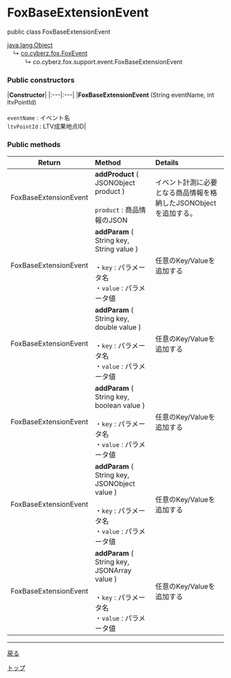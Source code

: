 # FoxBaseExtensionEvent

public class FoxBaseExtensionEvent

[java.lang.Object](https://developer.android.com/reference/java/lang/Object.html)<br>
　↳&nbsp;[co.cyberz.fox.FoxEvent](https://github.com/cyber-z/public-fox-android-sdk/blob/master/4.x/lang/ja/doc/sdk_api/README.md#foxevent)<br>
　　　↳&nbsp;co.cyberz.fox.support.event.FoxBaseExtensionEvent

### Public constructors

|**Constructor**|
|:---|:---|
|**FoxBaseExtensionEvent** (String eventName, int ltvPointId)<br><br>`eventName` : イベント名<br>`ltvPointId` : LTV成果地点ID|

### Public methods

|**Return**|**Method**|**Details**|
|:---:|:---|:---|
|FoxBaseExtensionEvent|**addProduct** ( JSONObject product )<br><br>`product` : 商品情報のJSON|イベント計測に必要となる商品情報を格納したJSONObjectを追加する。|
|FoxBaseExtensionEvent|**addParam** ( String key, String value )<br><br>・`key` : パラメータ名<br>・`value` : パラメータ値|任意のKey/Valueを追加する|
|FoxBaseExtensionEvent|**addParam** ( String key, double value )<br><br>・`key` : パラメータ名<br>・`value` : パラメータ値|任意のKey/Valueを追加する|
|FoxBaseExtensionEvent|**addParam** ( String key, boolean value )<br><br>・`key` : パラメータ名<br>・`value` : パラメータ値|任意のKey/Valueを追加する|
|FoxBaseExtensionEvent|**addParam** ( String key, JSONObject value )<br><br>・`key` : パラメータ名<br>・`value` : パラメータ値|任意のKey/Valueを追加する|
|FoxBaseExtensionEvent|**addParam** ( String key, JSONArray value )<br><br>・`key` : パラメータ名<br>・`value` : パラメータ値|任意のKey/Valueを追加する|

---
[戻る](../../track_events/README.md)

[トップ](../../../README.md)
